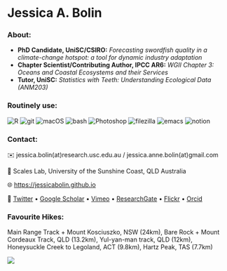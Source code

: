 
 # Jessica A. Bolin  

### About:

- **PhD Candidate, UniSC/CSIRO:** _Forecasting swordfish quality in a climate-change hotspot: a tool for dynamic industry adaptation_
- **Chapter Scientist/Contributing Author, IPCC AR6:** _WGII Chapter 3: Oceans and Coastal Ecosystems and their Services_
- **Tutor, UniSC:** _Statistics with Teeth: Understanding Ecological Data (ANM203)_

### Routinely use:
![R](https://img.shields.io/badge/R-000000?style=for-the-badge&logo=R&logoColor=white)
![git](https://img.shields.io/badge/git-000000?style=for-the-badge&logo=git&logoColor=white)
![macOS](https://img.shields.io/badge/macOS-000000?style=for-the-badge&logo=apple&logoColor=white)
![bash](https://img.shields.io/badge/zsh-000000?style=for-the-badge&logo=gnubash&logoColor=white)
![Photoshop](https://img.shields.io/badge/Illustrator-000000?style=for-the-badge&logo=Adobe%20Illustrator&logoColor=white)
![filezilla](https://img.shields.io/badge/Filezilla-000000?style=for-the-badge&logo=filezilla&logoColor=white)
![emacs](https://img.shields.io/badge/emacs-000000?style=for-the-badge&logo=gnuemacs&logoColor=white)
![notion](https://img.shields.io/badge/Notion-000000?style=for-the-badge&logo=notion&logoColor=white)

### Contact:

✉️ jessica.bolin(at)research.usc.edu.au / jessica.anne.bolin(at)gmail.com

📍 Scales Lab, University of the Sunshine Coast, QLD Australia

🌐 https://jessicabolin.github.io

🤝 [Twitter](http://www.twitter.com/jessieabolin) • [Google Scholar](https://scholar.google.com.au/citations?user=ahZht6IAAAAJ&hl=en) • [Vimeo](https://vimeo.com/jessicabolin) • [ResearchGate](https://www.researchgate.net/profile/Jessica-Bolin-3) • [Flickr](https://www.flickr.com/photos/197049277@N08/) • [Orcid](https://orcid.org/0000-0002-9868-7511) 

### Favourite Hikes:

Main Range Track + Mount Kosciuszko, NSW (24km), Bare Rock + Mount Cordeaux Track, QLD (13.2km), Yul-yan-man track, QLD (12km), Honeysuckle Creek to Legoland, ACT (9.8km), Hartz Peak, TAS (7.7km)

![](https://hit.yhype.me/github/profile?user_id=37993300)

